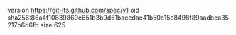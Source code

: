version https://git-lfs.github.com/spec/v1
oid sha256:86a4f10839860e651b3b9d51baecdae41b50e15e8498f89aadbea35217b6d6fb
size 625
